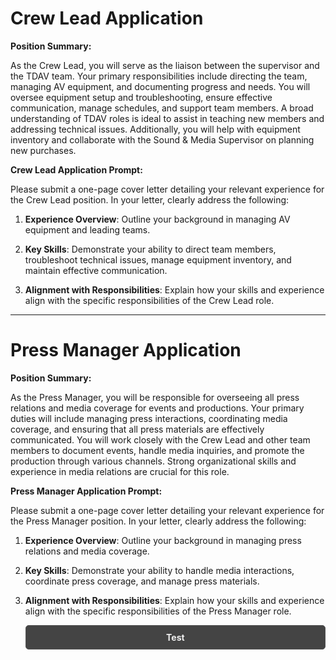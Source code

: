 # Crew Lead Application

**Position Summary:**

As the Crew Lead, you will serve as the liaison between the supervisor and the TDAV team. Your primary responsibilities include directing the team, managing AV equipment, and documenting progress and needs. You will oversee equipment setup and troubleshooting, ensure effective communication, manage schedules, and support team members. A broad understanding of TDAV roles is ideal to assist in teaching new members and addressing technical issues. Additionally, you will help with equipment inventory and collaborate with the Sound & Media Supervisor on planning new purchases.

**Crew Lead Application Prompt:**

Please submit a one-page cover letter detailing your relevant experience for the Crew Lead position. In your letter, clearly address the following:

1. **Experience Overview**: Outline your background in managing AV equipment and leading teams.

2. **Key Skills**: Demonstrate your ability to direct team members, troubleshoot technical issues, manage equipment inventory, and maintain effective communication.

3. **Alignment with Responsibilities**: Explain how your skills and experience align with the specific responsibilities of the Crew Lead role.
---
# Press Manager Application

**Position Summary:**

As the Press Manager, you will be responsible for overseeing all press relations and media coverage for events and productions. Your primary duties will include managing press interactions, coordinating media coverage, and ensuring that all press materials are effectively communicated. You will work closely with the Crew Lead and other team members to document events, handle media inquiries, and promote the production through various channels. Strong organizational skills and experience in media relations are crucial for this role.

**Press Manager Application Prompt:**

Please submit a one-page cover letter detailing your relevant experience for the Press Manager position. In your letter, clearly address the following:

1. **Experience Overview**: Outline your background in managing press relations and media coverage.

2. **Key Skills**: Demonstrate your ability to handle media interactions, coordinate press coverage, and manage press materials.

3. **Alignment with Responsibilities**: Explain how your skills and experience align with the specific responsibilities of the Press Manager role.
    </div>
    <div style="text-align: center; padding: 10px; border: 1px solid #555; border-radius: 5px; background-color: #444; color: #f0f0f0;">
        <strong>Test</strong>
    </div>
</div>
